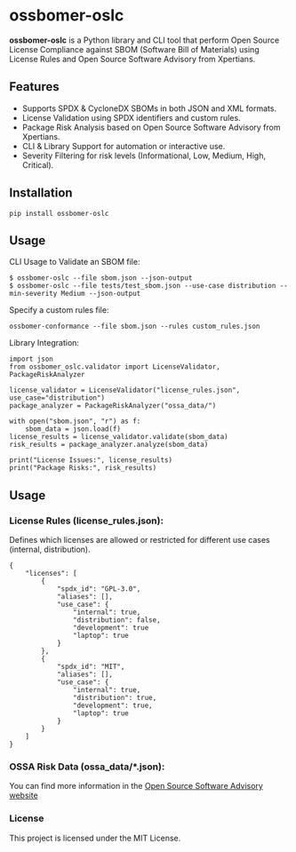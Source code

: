 # ossbomer-oslc

**ossbomer-oslc** is a Python library and CLI tool that perform Open Source License Compliance against SBOM (Software Bill of Materials) using License Rules and Open Source Software Advisory from Xpertians.

## Features
* Supports SPDX & CycloneDX SBOMs in both JSON and XML formats.
* License Validation using SPDX identifiers and custom rules.
* Package Risk Analysis based on Open Source Software Advisory from Xpertians.
* CLI & Library Support for automation or interactive use.
* Severity Filtering for risk levels (Informational, Low, Medium, High, Critical).

## Installation

```
pip install ossbomer-oslc
```

## Usage
CLI Usage to Validate an SBOM file:

```
$ ossbomer-oslc --file sbom.json --json-output
$ ossbomer-oslc --file tests/test_sbom.json --use-case distribution --min-severity Medium --json-output
```

Specify a custom rules file:

```
ossbomer-conformance --file sbom.json --rules custom_rules.json
```

Library Integration:

```
import json
from ossbomer_oslc.validator import LicenseValidator, PackageRiskAnalyzer

license_validator = LicenseValidator("license_rules.json", use_case="distribution")
package_analyzer = PackageRiskAnalyzer("ossa_data/")

with open("sbom.json", "r") as f:
    sbom_data = json.load(f)
license_results = license_validator.validate(sbom_data)
risk_results = package_analyzer.analyze(sbom_data)

print("License Issues:", license_results)
print("Package Risks:", risk_results)
```

## Usage

### License Rules (license_rules.json):
Defines which licenses are allowed or restricted for different use cases (internal, distribution).

```
{
    "licenses": [
        {
            "spdx_id": "GPL-3.0",
            "aliases": [],
            "use_case": {
                "internal": true,
                "distribution": false,
                "development": true
                "laptop": true
            }
        },
        {
            "spdx_id": "MIT",
            "aliases": [],
            "use_case": {
                "internal": true,
                "distribution": true,
                "development": true,
                "laptop": true
            }
        }
    ]
}
```

### OSSA Risk Data (ossa_data/*.json):
You can find more information in the [Open Source Software Advisory website](https://github.com/Xpertians/OpenSourceAdvisoryDatabase)


### License
This project is licensed under the MIT License.
